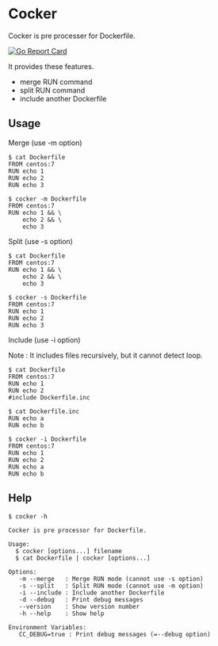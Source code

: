 # Cocker

Cocker is pre processer for Dockerfile.

[![Go Report Card](https://goreportcard.com/badge/github.com/t-matsuo/cocker)](https://goreportcard.com/report/github.com/t-matsuo/cocker)

It provides these features.

* merge RUN command 
* split RUN command
* include another Dockerfile

## Usage

Merge (use -m option)

```
$ cat Dockerfile
FROM centos:7
RUN echo 1
RUN echo 2
RUN echo 3
```
```
$ cocker -m Dockerfile
FROM centos:7
RUN echo 1 && \
    echo 2 && \
    echo 3
```

Split (use -s option)

```
$ cat Dockerfile
FROM centos:7
RUN echo 1 && \
    echo 2 && \
    echo 3
```
```
$ cocker -s Dockerfile
FROM centos:7
RUN echo 1
RUN echo 2
RUN echo 3
```

Include (use -i option) 

Note : It includes files recursively, but it cannot detect loop. 

```
$ cat Dockerfile
FROM centos:7
RUN echo 1
RUN echo 2
#include Dockerfile.inc
```
```
$ cat Dockerfile.inc 
RUN echo a
RUN echo b
```
```
$ cocker -i Dockerfile
FROM centos:7
RUN echo 1
RUN echo 2
RUN echo a
RUN echo b
```

## Help

```
$ cocker -h

Cocker is pre processor for Dockerfile.

Usage:
  $ cocker [options...] filename
  $ cat Dockerfile | cocker [options...]

Options:
   -m --merge   : Merge RUN mode (cannot use -s option)
   -s --split   : Split RUN mode (cannot use -m option)
   -i --include : Include another Dockerfile
   -d --debug   : Print debug messages
   --version    : Show version number
   -h --help    : Show help

Environment Variables:
   CC_DEBUG=true : Print debug messages (=--debug option)

```
